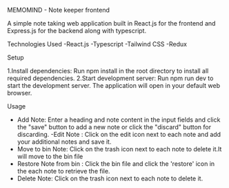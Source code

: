   MEMOMIND - Note keeper frontend

  A simple note taking web application built in React.js for the frontend and Express.js for the backend along with typescript.


  Technologies Used
  -React.js
  -Typescript
  -Tailwind CSS
  -Redux

  Setup
  
  1.Install dependencies: Run npm install in the root directory to install all     
  required dependencies.
  2.Start development server: Run npm run dev to start the development server. The 
  application will open in your default web browser.

Usage
- Add Note: Enter a heading and note content in the input fields and click the "save" 
  button to add a new note or click the "discard" button for discarding.
-Edit Note : Click on the edit icon next to each note and add your additional notes 
 and save it.
- Move to bin Note: Click on the trash icon next to each note to delete it.It will move to the bin file
- Restore Note from bin : Click the bin file and click the 'restore' icon in the each note to retrieve the file.
- Delete Note: Click on the trash icon next to each note to delete it.
